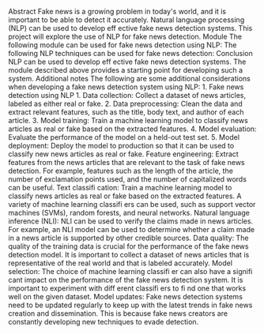 Abstract
Fake news is a growing problem in today's world, and it is important to be able to detect it accurately. Natural language processing (NLP) can be used to develop eff ective fake news detection systems. This project will explore the use of NLP for fake news detection.
Module
The following module can be used for fake news detection using NLP:
The following NLP techniques can be used for fake news detection:
Conclusion
NLP can be used to develop eff ective fake news detection systems. The module described above provides a starting point for developing such a system.
Additional notes
The following are some additional considerations when developing a fake news detection system using NLP:
1.
Fake news detection using NLP 1.
Data collection:
Collect a dataset of news articles, labeled as either real or fake.
2.
Data preprocessing:
Clean the data and extract relevant features, such as the title, body text, and author of each article.
3.
Model training:
Train a machine learning model to classify news articles as real or fake based on the extracted features.
4.
Model evaluation:
Evaluate the performance of the model on a held-out test set.
5.
Model deployment:
Deploy the model to production so that it can be used to classify new news articles as real or fake.
Feature engineering:
Extract features from the news articles that are relevant to the task of fake news detection. For example, features such as the length of the article, the number of exclamation points used, and the number of capitalized words can be useful.
Text classifi cation:
Train a machine learning model to classify news articles as real or fake based on the extracted features. A variety of machine learning classifi ers can be used, such as support vector machines (SVMs), random forests, and neural networks.
Natural language inference (NLI):
NLI can be used to verify the claims made in news articles. For example, an NLI model can be used to determine whether a claim made in a news article is supported by other credible sources.
Data quality:
The quality of the training data is crucial for the performance of the fake news detection model. It is important to collect a dataset of news articles that is representative of the real world and that is labeled accurately.
Model selection:
The choice of machine learning classifi er can also have a signifi cant impact on the performance of the fake news detection system. It is important to experiment with diff erent classifi ers to fi nd one that works well on the given dataset.
Model updates:
Fake news detection systems need to be updated regularly to keep up with the latest trends in fake news creation and dissemination. This is because fake news creators are constantly developing new techniques to evade detection.
